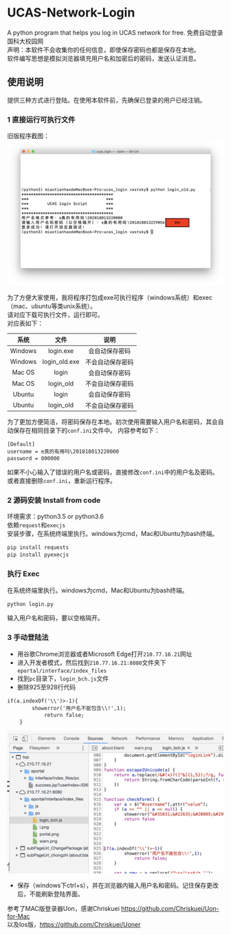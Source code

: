 # UCAS-Network-Login
A python program that helps you log in UCAS network for free. 免费自动登录国科大校园网 <br/>
声明：本软件不会收集你的任何信息，即使保存密码也都是保存在本地。<br/>
软件编写思想是模拟浏览器填充用户名和加密后的密码，发送认证消息。
## 使用说明
提供三种方式进行登陆。在使用本软件前，先确保已登录的用户已经注销。

### 1 直接运行可执行文件

旧版程序截图：
![avatar](screenshot2.png)

为了方便大家使用，我将程序打包成exe可执行程序（windows系统）和exec（mac、ubuntu等类unix系统）。<br/>
请对应下载可执行文件，运行即可。<br/>
对应表如下：

| 系统 | 文件 | 说明 |
| :------: | :------: | :------: |
| Windows | login.exe | 会自动保存密码 |
| Windows | login_old.exe | 不会自动保存密码 |
| Mac OS | login | 会自动保存密码 |
| Mac OS | login_old | 不会自动保存密码 |
| Ubuntu | login | 会自动保存密码 |
| Ubuntu | login_old | 不会自动保存密码 |


为了更加方便简洁，将密码保存在本地。初次使用需要输入用户名和密码，其会自动保存在相同目录下的`conf.ini`文件中。
内容参考如下：

```editorconfig
[Default]
username = e真的有用吗\201818013220000
password = 000000
```
如果不小心输入了错误的用户名或密码，直接修改`conf.ini`中的用户名及密码。或者直接删除`conf.ini`，重新运行程序。
### 2 源码安装 Install from code
环境需求：python3.5 or python3.6<br/>
依赖`request`和`execjs`<br/>
安装步骤，在系统终端里执行。windows为cmd，Mac和Ubuntu为bash终端。
```bash
pip install requests
pip install pyexecjs
```
### 执行 Exec
在系统终端里执行。windows为cmd，Mac和Ubuntu为bash终端。
```bash
python login.py
```
输入用户名和密码，要以空格隔开。

### 3 手动登陆法
* 用谷歌Chrome浏览器或者Microsoft Edge打开`210.77.16.21`网址
* 进入开发者模式，然后找到`210.77.16.21:8080`文件夹下`eportal/interface/index_files`
* 找到`pc`目录下，`login_bch.js`文件
* 删除925至928行代码
```
if(a.indexOf('\\')>-1){
  		showerror('用户名不能包含\\!',1);
			return false;
  	}
```
![avatar](screen.png)
* 保存（windows下ctrl+s），并在浏览器内输入用户名和密码。记住保存更改后，不能刷新登陆界面。

参考了MAC版登录器Uon，感谢Chriskuei
https://github.com/Chriskuei/Uon-for-Mac <br/>
以及Ios版，https://github.com/Chriskuei/Uoner


